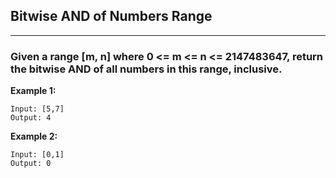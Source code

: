 ## Bitwise AND of Numbers Range
----------------------------------------------
### Given a range [m, n] where 0 <= m <= n <= 2147483647, return the bitwise AND of all numbers in this range, inclusive.


**Example 1:**
```
Input: [5,7]
Output: 4

```
**Example 2:**
```
Input: [0,1]
Output: 0

```